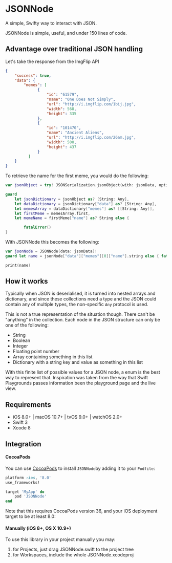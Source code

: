 # JSONNode

A simple, Swifty way to interact with JSON.

JSONNode is simple, useful, and under 150 lines of code.

## Advantage over traditional JSON handling

Let's take the response from the ImgFlip API

```JSON
{
    "success": true,
    "data": {
        "memes": [
              {
                  "id": "61579",
                  "name": "One Does Not Simply",
                  "url": "http://i.imgflip.com/1bij.jpg",
                  "width": 568,
                  "height": 335
              },
              {
                  "id": "101470",
                  "name": "Ancient Aliens",
                  "url": "http://i.imgflip.com/26am.jpg",
                  "width": 500,
                  "height": 437
              }
          ]
    }
}
```

To retrieve the name for the first meme, you would do the following:
```Swift
var jsonObject = try! JSONSerialization.jsonObject(with: jsonData, options: [.allowFragments])

guard
    let jsonDictionary = jsonObject as? [String: Any],
    let dataDictionary = jsonDictionary["data"] as? [String: Any],
    let memesArray = dataDictionary["memes"] as? [[String: Any]],
    let firstMeme = memesArray.first,
    let memeName = firstMeme["name"] as? String else {

        fatalError()
}
```

With JSONNode this becomes the following:
```Swift
var jsonNode = JSONNode(data: jsonData)!
guard let name = jsonNode["data"]["memes"][0]["name"].string else { fatalError() }

print(name)
```

## How it works

Typically when JSON is deserialised, it is turned into nested arrays and dictionary, and since these collections need a type and the JSON could contain any of multiple types, the non-specific `Any` protocol is used.

This is not a true representation of the situation though. There can't be "anything" in the collection. Each node in the JSON structure can only be one of the following:
- String
- Boolean
- Integer
- Floating point number
- Array containing something in this list
- Dictionary with a string key and value as something in this list

With this finite list of possible values for a JSON node, a enum is the best way to represent that. Inspiration was taken from the way that Swift Playgrounds passes information been the playground page and the live view.

## Requirements

- iOS 8.0+ | macOS 10.7+ | tvOS 9.0+ | watchOS 2.0+
- Swift 3
- Xcode 8

## Integration

#### CocoaPods

You can use [CocoaPods](http://cocoapods.org/) to install `JSONNode`by adding it to your `Podfile`:

```ruby
platform :ios, '8.0'
use_frameworks!

target 'MyApp' do
	pod 'JSONNode'
end
```

Note that this requires CocoaPods version 36, and your iOS deployment target to be at least 8.0:


#### Manually (iOS 8+, OS X 10.9+)

To use this library in your project manually you may:  

1. for Projects, just drag JSONNode.swift to the project tree
2. for Workspaces, include the whole JSONNode.xcodeproj
